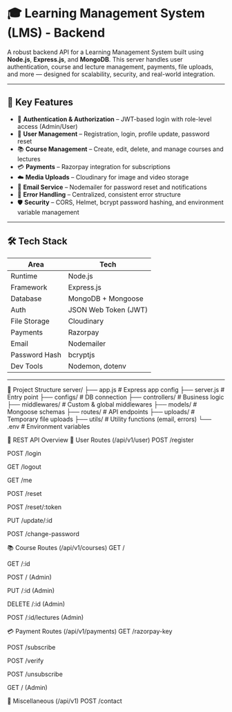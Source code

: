 # 🎓 Learning Management System (LMS) - Backend

A robust backend API for a Learning Management System built using **Node.js**, **Express.js**, and **MongoDB**. This server handles user authentication, course and lecture management, payments, file uploads, and more — designed for scalability, security, and real-world integration.

---

## 🚀 Key Features

- 🔐 **Authentication & Authorization** – JWT-based login with role-level access (Admin/User)  
- 👤 **User Management** – Registration, login, profile update, password reset  
- 📚 **Course Management** – Create, edit, delete, and manage courses and lectures  
- 💳 **Payments** – Razorpay integration for subscriptions  
- ☁️ **Media Uploads** – Cloudinary for image and video storage  
- 📧 **Email Service** – Nodemailer for password reset and notifications  
- 🧩 **Error Handling** – Centralized, consistent error structure  
- 🛡️ **Security** – CORS, Helmet, bcrypt password hashing, and environment variable management  

---

## 🛠️ Tech Stack

| Area           | Tech                        |
|----------------|-----------------------------|
| Runtime        | Node.js                     |
| Framework      | Express.js                  |
| Database       | MongoDB + Mongoose          |
| Auth           | JSON Web Token (JWT)        |
| File Storage   | Cloudinary                  |
| Payments       | Razorpay                    |
| Email          | Nodemailer                  |
| Password Hash  | bcryptjs                    |
| Dev Tools      | Nodemon, dotenv             |

---
📁 Project Structure
server/
├── app.js                     # Express app config
├── server.js                  # Entry point
├── configs/                   # DB connection
├── controllers/               # Business logic
├── middlewares/              # Custom & global middlewares
├── models/                   # Mongoose schemas
├── routes/                   # API endpoints
├── uploads/                  # Temporary file uploads
├── utils/                    # Utility functions (email, errors)
└── .env                      # Environment variables

🔌 REST API Overview
👤 User Routes (/api/v1/user)
POST /register

POST /login

GET /logout

GET /me

POST /reset

POST /reset/:token

PUT /update/:id

POST /change-password

📚 Course Routes (/api/v1/courses)
GET /

GET /:id

POST / (Admin)

PUT /:id (Admin)

DELETE /:id (Admin)

POST /:id/lectures (Admin)


💳 Payment Routes (/api/v1/payments)
GET /razorpay-key

POST /subscribe

POST /verify

POST /unsubscribe

GET / (Admin)

📩 Miscellaneous (/api/v1)
POST /contact
